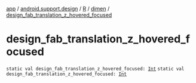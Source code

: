 [app](../../../index.md) / [android.support.design](../../index.md) / [R](../index.md) / [dimen](index.md) / [design_fab_translation_z_hovered_focused](./design_fab_translation_z_hovered_focused.md)

# design_fab_translation_z_hovered_focused

`static val design_fab_translation_z_hovered_focused: `[`Int`](https://kotlinlang.org/api/latest/jvm/stdlib/kotlin/-int/index.html)
`static val design_fab_translation_z_hovered_focused: `[`Int`](https://kotlinlang.org/api/latest/jvm/stdlib/kotlin/-int/index.html)